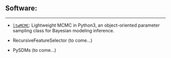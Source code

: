 ## Software:

---

* [`ltwMCMC`](https://pypi.org/project/lwMCMC/): Lightweight MCMC in Python3, an object-oriented parameter sampling class for Bayesian modeling inference.

* RecursiveFeatureSelector (to come...)

* PySDMs (to come...)
